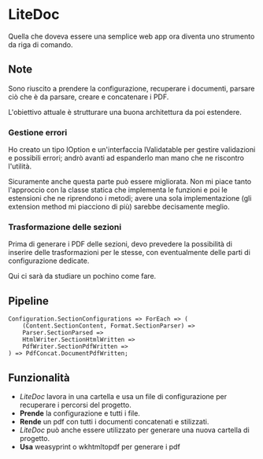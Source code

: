# LiteDoc

Quella che doveva essere una semplice web app ora diventa uno strumento da riga di comando.

## Note

Sono riuscito a prendere la configurazione, recuperare i documenti, parsare ciò che è da parsare, creare e concatenare i PDF.

L'obiettivo attuale è strutturare una buona architettura da poi estendere.

### Gestione errori

Ho creato un tipo IOption e un'interfaccia IValidatable per gestire validazioni e possibili errori; andrò avanti ad espanderlo man mano che ne riscontro l'utilità.

Sicuramente anche questa parte può essere migliorata. Non mi piace tanto l'approccio con la classe statica che implementa le funzioni e poi le estensioni che ne riprendono i metodi; avere una sola implementazione (gli extension method mi piacciono di più) sarebbe decisamente meglio.

### Trasformazione delle sezioni

Prima di generare i PDF delle sezioni, devo prevedere la possibilità di inserire delle trasformazioni per le stesse, con eventualmente delle parti di configurazione dedicate.

Qui ci sarà da studiare un pochino come fare.

## Pipeline

```
Configuration.SectionConfigurations => ForEach => (
    (Content.SectionContent, Format.SectionParser) =>
    Parser.SectionParsed =>
    HtmlWriter.SectionHtmlWritten =>
    PdfWriter.SectionPdfWritten =>
) => PdfConcat.DocumentPdfWritten;
```

## Funzionalità

- _LiteDoc_ lavora in una cartella e usa un file di configurazione per recuperare i percorsi del progetto.
- **Prende** la configurazione e tutti i file.
- **Rende** un pdf con tutti i documenti concatenati e stilizzati.
- _LiteDoc_ può anche essere utilizzato per generare una nuova cartella di progetto.
- **Usa** weasyprint o wkhtmltopdf per generare i pdf